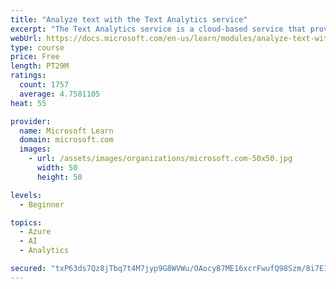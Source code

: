 ```yaml
---
title: "Analyze text with the Text Analytics service"
excerpt: "The Text Analytics service is a cloud-based service that provides advanced natural language processing over raw text for sentiment analysis, key phrase extraction, named entity recognition, and language detection."
webUrl: https://docs.microsoft.com/en-us/learn/modules/analyze-text-with-text-analytics-service/
type: course
price: Free
length: PT29M
ratings:
  count: 1757
  average: 4.7581105
heat: 55

provider:
  name: Microsoft Learn
  domain: microsoft.com
  images:
    - url: /assets/images/organizations/microsoft.com-50x50.jpg
      width: 50
      height: 50

levels:
  - Beginner

topics:
  - Azure
  - AI
  - Analytics

secured: "txP63ds7Qz8jTbq7t4M7jyp9G8WVWu/OAocyB7ME16xcrFwufQ98Szm/8i7E1iy6o4iMQJBlXPuMuR+TLg7FwsoJcHI2jC5rJfDBMnwH74muxa+s8M0NDij8153iqHPlZrZw6WK3OV2xzZiUgz1AxKt4c7uaxmYVJbYmH7P7NMTQ1bxTiNLU7D5UEoYH/8uZnUZyqVMhgPZtyWP4OwUxF87KDCTt2HUJe/0bBwZ+uSJwZtWhBaOWZnEyD8kO5IzacPCAdkHvHqOlWi6dyibQUJRSHyCLmAnQgKzHJ1eO9LTLwTRfvJ7/n9nL+kWWBWV7I+/Ry1CMwrOkFQk1znStcwWFFsZhxKm0ojJlvrYeEkaf1DWrUWwFX/MDmIWM6Ss13jDkaOXUoQiNrTcBZS1wLbrWSAaPbSmtX1K8fMNxZeo=;Ye3GCJVbIR63MaJGel2Mew=="
---
```


